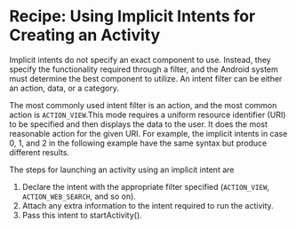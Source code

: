 # Recipe: Using Implicit Intents for Creating an Activity

Implicit intents do not specify an exact component to use. Instead, they specify the functionality
required through a filter, and the Android system must determine the best component
to utilize. An intent filter can be either an action, data, or a category.

The most commonly used intent filter is an action, and the most common action is
``ACTION_VIEW``.This mode requires a uniform resource identifier (URI) to be specified and
then displays the data to the user. It does the most reasonable action for the given URI.
For example, the implicit intents in case 0, 1, and 2 in the following example have the
same syntax but produce different results.

The steps for launching an activity using an implicit intent are

1. Declare the intent with the appropriate filter specified (``ACTION_VIEW``, ``ACTION_WEB_SEARCH``, and so on).
2. Attach any extra information to the intent required to run the activity.
3. Pass this intent to startActivity().